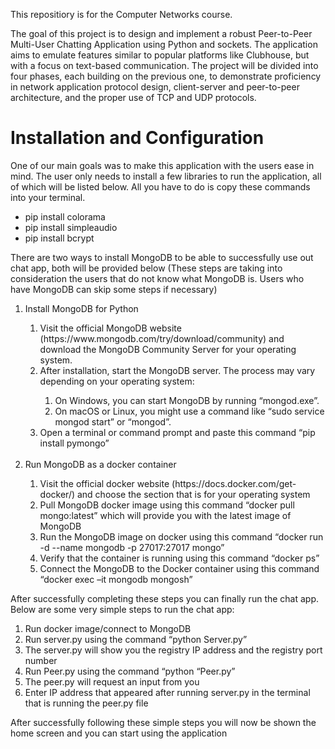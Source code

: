 This repositiory is for the Computer Networks course.

The goal of this project is to design and implement a robust Peer-to-Peer Multi-User Chatting
Application using Python and sockets. The application aims to emulate features similar to popular
platforms like Clubhouse, but with a focus on text-based communication. The project will be divided
into four phases, each building on the previous one, to demonstrate proficiency in network
application protocol design, client-server and peer-to-peer architecture, and the proper use of TCP
and UDP protocols.


<h1>Installation and Configuration </h1>

<p>One of our main goals was to make this application with the users ease in mind. The user only needs to install a few libraries to run the application, all of which will be listed below. All you have to do is copy these commands into your terminal. </p>

<ul>
  <li>pip install colorama</li>
  <li>pip install simpleaudio</li>
  <li>pip install bcrypt</li>
</ul>

<p>There are two ways to install MongoDB to be able to successfully use out chat app, both will be provided below (These steps are taking into consideration the users that do not know what MongoDB is. Users who have MongoDB can skip some steps if necessary)</p>
<ol>
  <li>Install MongoDB for Python</li>
    <ol>
      <li>Visit the official MongoDB website (https://www.mongodb.com/try/download/community) and download the MongoDB Community Server for your operating system.</li>
      <li>After installation, start the MongoDB server. The process may vary depending on your operating system:</li>
        <ol>
          <li>On Windows, you can start MongoDB by running “mongod.exe”.</li>
          <li>On macOS or Linux, you might use a command like “sudo service mongod start” or “mongod”.</li>
        </ol>
      <li>Open a terminal or command prompt and paste this command “pip install pymongo”</li>
    </ol>
  <br/>
  <li>Run MongoDB as a docker container</li>
    <ol>
      <li>Visit the official docker website (https://docs.docker.com/get-docker/) and choose the section that is for your operating system</li>
      <li>Pull MongoDB docker image using this command “docker pull mongo:latest” which will provide you with the latest image of MongoDB</li>
      <li>Run the MongoDB image on docker using this command “docker run -d --name mongodb -p 27017:27017 mongo”</li>
      <li>Verify that the container is running using this command “docker ps”</li>
      <li>Connect the MongoDB to the Docker container using this command “docker exec –it mongodb mongosh”</li>
    </ol>
</ol>

<p>After successfully completing these steps you can finally run the chat app. Below are some very simple steps to run the chat app:</p>
<ol>
  <li>Run docker image/connect to MongoDB</li>
  <li>Run server.py using the command “python Server.py”</li>
  <li>The server.py will show you the registry IP address and the registry port number</li>
  <li>Run Peer.py using the command “python “Peer.py”</li>
  <li>The peer.py will request an input from you</li>
  <li>Enter IP address that appeared after running server.py in the terminal that is running the peer.py file</li>
</ol>
<p>After successfully following these simple steps you will now be shown the home screen and you can start using the application</p>
